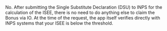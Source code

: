 No. After submitting the Single Substitute Declaration (DSU) to INPS for the calculation of the ISEE, there is no need to do anything else to claim the Bonus via IO. At the time of the request, the app itself verifies directly with INPS systems that your ISEE is below the threshold.  
